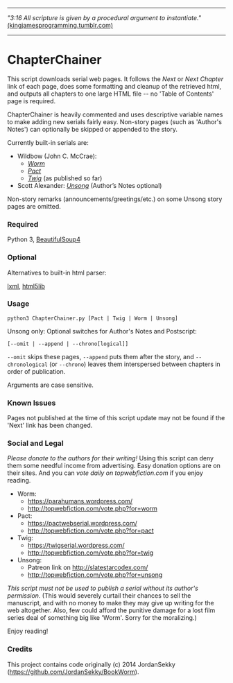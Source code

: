 -----

*"3:16 All scripture is given by a procedural argument to instantiate."*
[(kingjamesprogramming.tumblr.com)](http://kingjamesprogramming.tumblr.com/)

-----

# ChapterChainer

This script downloads serial web pages. It follows the *Next* or *Next Chapter* link of each page, does some formatting and cleanup of the retrieved html, and outputs all chapters to one large HTML file -- no 'Table of Contents' page is required. 

ChapterChainer is heavily commented and uses descriptive variable names to make adding new serials fairly easy. Non-story pages (such as 'Author's Notes') can optionally be skipped or appended to the story.

Currently built-in serials are:

* Wildbow (John C. McCrae):
  * [*Worm*](https://parahumans.wordpress.com/)
  * [*Pact*](https://pactwebserial.wordpress.com/)
  * [*Twig*](https://twigserial.wordpress.com/) (as published so far)
* Scott Alexander: [*Unsong*](http://unsongbook.com/) (Author’s Notes optional)


Non-story remarks (announcements/greetings/etc.) on some Unsong story pages are omitted. 

### Required

Python 3,
[BeautifulSoup4](http://www.crummy.com/software/BeautifulSoup/Download)

### Optional

Alternatives to built-in html parser:

[lxml](https://pypi.python.org/pypi/lxml), [html5lib](https://github.com/html5lib/html5lib-python)

### Usage


`python3 ChapterChainer.py [Pact | Twig | Worm | Unsong]`

Unsong only: Optional switches for Author's Notes and Postscript:

`[--omit | --append | --chrono[logical]]`

`--omit` skips these pages, `--append` puts them after the story, and `--chronological` (or `--chrono`) leaves them interspersed between chapters in order of publication. 

Arguments are case sensitive.

### Known Issues

Pages not published at the time of this script update may not be found if the 'Next' link has been changed.

### Social and Legal

_Please donate to the authors for their writing!_ Using this script can deny them some needful income from advertising. Easy donation options are on their sites.
And you can _vote daily on topwebfiction.com_ if you enjoy reading.

* Worm:
  * https://parahumans.wordpress.com/
  * http://topwebfiction.com/vote.php?for=worm
* Pact:
  * https://pactwebserial.wordpress.com/
  * http://topwebfiction.com/vote.php?for=pact
* Twig:
  * https://twigserial.wordpress.com/
  * http://topwebfiction.com/vote.php?for=twig
* Unsong:
  * Patreon link on http://slatestarcodex.com/
  * http://topwebfiction.com/vote.php?for=unsong

_This script must not be used to publish a serial without its author's permission._ (This would severely curtail their chances to sell the manuscript, and with no money to make they may give up writing for the web altogether. Also, few could afford the punitive damage for a lost film series deal of something big like 'Worm'. Sorry for the moralizing.) 

Enjoy reading!

### Credits

This project contains code originally (c) 2014 JordanSekky (https://github.com/JordanSekky/BookWorm).
